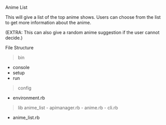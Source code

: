 Anime List

This will give a list of the top anime shows. Users can choose from the list to get more information about the anime.

(EXTRA: This can also give a random anime suggestion if the user cannot decide.)

File Structure

> bin
  - console
  - setup
  - run
> config
  - environment.rb
> lib
  > anime_list
    - apimanager.rb
    - anime.rb
    - cli.rb
  - anime_list.rb
